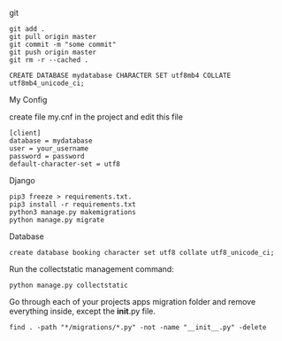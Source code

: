 git

    git add . 
    git pull origin master
    git commit -m "some commit"
    git push origin master
    git rm -r --cached .
    
    CREATE DATABASE mydatabase CHARACTER SET utf8mb4 COLLATE utf8mb4_unicode_ci;
My Config

create file my.cnf in the project and edit this file
    
    [client]
    database = mydatabase
    user = your_username
    password = password
    default-character-set = utf8

Django

    pip3 freeze > requirements.txt.
    pip3 install -r requirements.txt
    python3 manage.py makemigrations
    python manage.py migrate

Database
      
    create database booking character set utf8 collate utf8_unicode_ci;

Run the collectstatic management command:

    python manage.py collectstatic

Go through each of your projects apps migration folder and remove everything inside, except the __init__.py file.

    find . -path "*/migrations/*.py" -not -name "__init__.py" -delete
